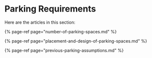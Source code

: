 # Parking Requirements

Here are the articles in this section:

{% page-ref page="number-of-parking-spaces.md" %}

{% page-ref page="placement-and-design-of-parking-spaces.md" %}

{% page-ref page="previous-parking-assumptions.md" %}

